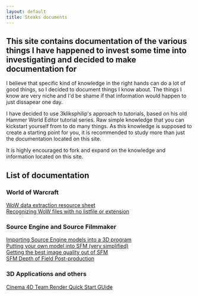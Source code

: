 ```yaml
---
layout: default
title: Steaks documents
---
```


## This site contains documentation of the various things I have happened to invest some time into investigating and decided to make documentation for
I believe that specific kind of knowledge in the right hands can do a lot of good things, so I decided to document things I know about. The things I know are very niche and I'd be shame if that information would happen to just dissapear one day.


I have decided to use 3kliksphilip's approach to tutorials, based on his old Hammer World Editor tutorial series. Raw simple knowledge that you can kickstart yourself from to do many things. As this knowledge is supposed to create a starting point for you, it is recommended to study more than just the documentation located on this site.



It is highly encouraged to fork and expand on the knowledge and information located on this site.


## List of documentation

### World of Warcraft
[WoW data extraction resource sheet](/wow-data-extract-cheat-sheet)  
[Recognizing WoW files with no listfile or extension](/wow-files-with-no-listfile-or-extension)  
### Source Engine and Source Filmmaker
[Importing Source Engine models into a 3D program](/source-2-3d-app)  
[Putting your own model into SFM (very simplified)](/model-into-sfm)  
[Getting the best image quality out of SFM](/sfm-best-quality)    
[SFM Depth of Field Post-production](/sfm-dof-postproduct)
### 3D Applications and others
[Cinema 4D Team Render Quick Start GUide](/c4d-team-render)  


